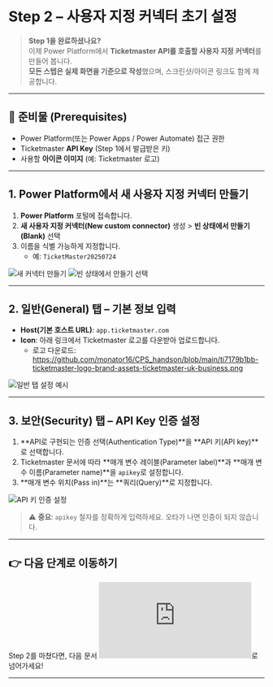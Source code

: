 

# Step 2 – 사용자 지정 커넥터 초기 설정

> **Step 1을 완료하셨나요?**  
> 이제 Power Platform에서 **Ticketmaster API를 호출할 사용자 지정 커넥터**를 만들어 봅니다.  
> **모든 스텝은 실제 화면을 기준으로 작성**했으며, 스크린샷/아이콘 링크도 함께 제공합니다.

---

## 🔧 준비물 (Prerequisites)

- Power Platform(또는 Power Apps / Power Automate) 접근 권한
- Ticketmaster **API Key** (Step 1에서 발급받은 키)
- 사용할 **아이콘 이미지** (예: Ticketmaster 로고)

---

## 1. Power Platform에서 새 사용자 지정 커넥터 만들기

1. **Power Platform** 포털에 접속합니다.  
2. **새 사용자 지정 커넥터(New custom connector)** 생성 > **빈 상태에서 만들기(Blank)** 선택  
3. 이름을 식별 가능하게 지정합니다.  
   - 예: `TicketMaster20250724`

![새 커넥터 만들기](https://github.com/user-attachments/assets/873057cc-f1ee-4101-a992-76984ef4e7d3)
![빈 상태에서 만들기 선택](https://github.com/user-attachments/assets/1d14efc6-a3ca-450e-8788-b1e138c6213a)




---

## 2. 일반(General) 탭 – 기본 정보 입력

- **Host(기본 호스트 URL)**: `app.ticketmaster.com`  
- **Icon**: 아래 링크에서 Ticketmaster 로고를 다운받아 업로드합니다.  
  - 로고 다운로드: https://github.com/monator16/CPS_handson/blob/main/ti7179b1bb-ticketmaster-logo-brand-assets-ticketmaster-uk-business.png

![일반 탭 설정 예시](https://github.com/user-attachments/assets/66c93e0e-0a5b-453a-a209-06e6dbb4adf4)


---

## 3. 보안(Security) 탭 – API Key 인증 설정

1. **API로 구현되는 인증 선택(Authentication Type)**을 **API 키(API key)**로 선택합니다.  
2. Ticketmaster 문서에 따라 **매개 변수 레이블(Parameter label)**과 **매개 변수 이름(Parameter name)**을 `apikey`로 설정합니다.  
3. **매개 변수 위치(Pass in)**는  **쿼리(Query)**로 지정합니다.


![API 키 인증 설정](https://github.com/user-attachments/assets/67616b9d-b223-46ca-9503-761230ddefc3)



> ⚠️ **중요**: `apikey` 철자를 정확하게 입력하세요. 오타가 나면 인증이 되지 않습니다.

---



## 👉 다음 단계로 이동하기

Step 2를 마쳤다면, 다음 문서 ![여기](https://github.com/ChangJu-Ahn/Copilot-Studio-Hands-on/blob/main/%EC%8B%9C%EC%8A%A4%ED%85%9C%20%EC%97%B0%EB%8F%99%20%EC%97%90%EC%9D%B4%EC%A0%84%ED%8A%B8/Step%203%3A%20'%EC%9D%B4%EB%B2%A4%ED%8A%B8%20%EA%B0%80%EC%A0%B8%EC%98%A4%EA%B8%B0'%20%EC%9E%91%EC%97%85%20%EC%A0%95%EC%9D%98.md)로 넘어가세요!  

---

